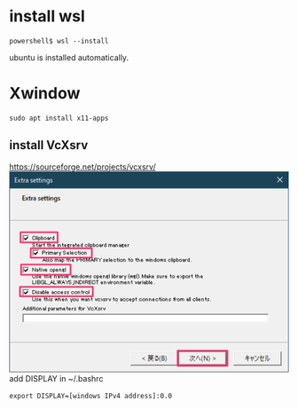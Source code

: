 # install wsl
```
powershell$ wsl --install
```

ubuntu is installed automatically.  

# Xwindow
```
sudo apt install x11-apps
```
## install VcXsrv
https://sourceforge.net/projects/vcxsrv/  
![setting](https://github.com/sugikazu75/wsl_setup/blob/master/Xwindow_setting.png)  
add DISPLAY in ~/.bashrc  
```
export DISPLAY=[windows IPv4 address]:0.0
```
